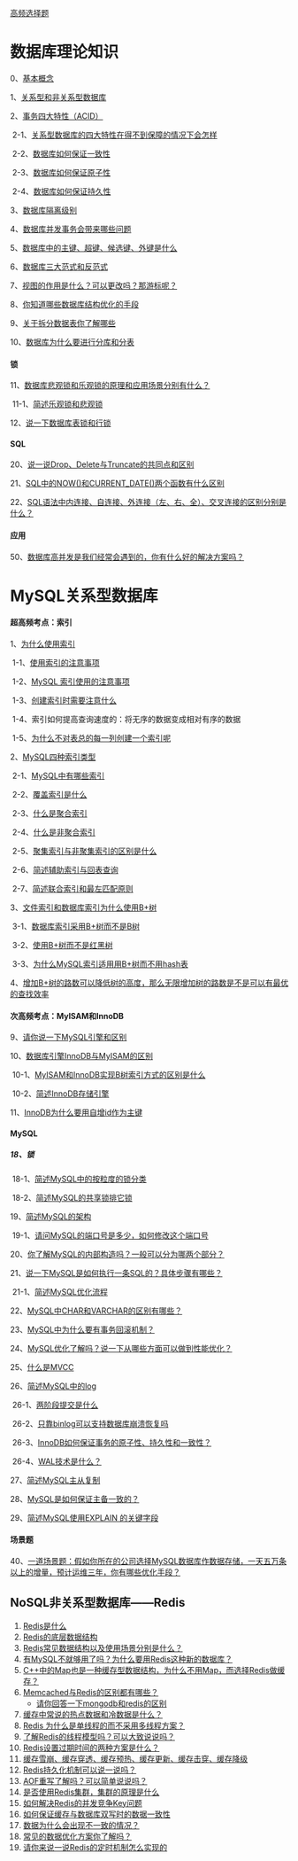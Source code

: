 [高频选择题](interview/interview-master/面试/数据库/选择题.md)

# 数据库理论知识

0、[基本概念](0.md)

1、[关系型和非关系型数据库](interview/interview-master/面试/数据库/DataBase/1.md)

2、[事务四大特性（ACID）](interview/interview-master/面试/数据库/DataBase/2.md)

​	2-1、[关系型数据库的四大特性在得不到保障的情况下会怎样](interview/interview-master/面试/数据库/DataBase/2-1.md)

​	2-2、[数据库如何保证一致性](interview/interview-master/面试/数据库/DataBase/2-2.md)

​	2-3、[数据库如何保证原子性](interview/interview-master/面试/数据库/DataBase/2-3.md)

​	2-4、[数据库如何保证持久性](interview/interview-master/面试/数据库/DataBase/2-4.md)

3、[数据库隔离级别](interview/interview-master/面试/数据库/DataBase/3.md)

4、[数据库并发事务会带来哪些问题](interview/interview-master/面试/数据库/DataBase/4.md)

5、[数据库中的主键、超键、候选键、外键是什么](interview/interview-master/面试/数据库/DataBase/5.md)

6、[数据库三大范式和反范式](interview/interview-master/面试/数据库/DataBase/6.md)

7、[视图的作用是什么？可以更改吗？那游标呢？](interview/interview-master/面试/数据库/DataBase/7.md)

8、[你知道哪些数据库结构优化的手段](interview/interview-master/面试/数据库/DataBase/8.md)

9、[关于拆分数据表你了解哪些](interview/interview-master/面试/数据库/DataBase/9.md)

10、[数据库为什么要进行分库和分表](interview/interview-master/面试/数据库/DataBase/10.md)

#### 锁



11、[数据库悲观锁和乐观锁的原理和应用场景分别有什么？](interview/interview-master/面试/数据库/DataBase/11.md)

​	11-1、[简述乐观锁和悲观锁](11-1.md)

12、[说一下数据库表锁和行锁](interview/interview-master/面试/数据库/DataBase/12.md)



#### SQL

20、[说一说Drop、Delete与Truncate的共同点和区别](interview/interview-master/面试/数据库/DataBase/20.md)

21、[SQL中的NOW()和CURRENT_DATE()两个函数有什么区别](interview/interview-master/面试/数据库/DataBase/21.md)

22、[SQL语法中内连接、自连接、外连接（左、右、全）、交叉连接的区别分别是什么？](interview/interview-master/面试/数据库/DataBase/22.md)



#### 应用

50、[数据库高并发是我们经常会遇到的，你有什么好的解决方案吗？](50.md)







# MySQL关系型数据库

#### 超高频考点：索引

1、[为什么使用索引](interview/interview-master/面试/数据库/MySQL/1.md)

​	1-1、[使用索引的注意事项](interview/interview-master/面试/数据库/MySQL/1-1.md)

​	1-2、[MySQL 索引使用的注意事项](interview/interview-master/面试/数据库/MySQL/1-2.md)

​	1-3、[创建索引时需要注意什么](interview/interview-master/面试/数据库/MySQL/1-3.md)

​	1-4、索引如何提高查询速度的：将无序的数据变成相对有序的数据

​	1-5、[为什么不对表总的每一列创建一个索引呢](1-5.md)



2、[MySQL四种索引类型](interview/interview-master/面试/数据库/MySQL/2.md)

​	2-1、[MySQL中有哪些索引](interview/interview-master/面试/数据库/MySQL/2-1.md)

​	2-2、[覆盖索引是什么](interview/interview-master/面试/数据库/MySQL/2-2.md)

​	2-3、[什么是聚合索引](interview/interview-master/面试/数据库/MySQL/2-3.md) 

​	2-4、[什么是非聚合索引](interview/interview-master/面试/数据库/MySQL/2-4.md)

​	2-5、[聚集索引与非聚集索引的区别是什么](2-5.md)

​	2-6、[简述辅助索引与回表查询](2-6.md)

​	2-7、[简述联合索引和最左匹配原则](2-7.md)

3、[文件索引和数据库索引为什么使用B+树](interview/interview-master/面试/数据库/MySQL/3.md)

​	3-1、[数据库索引采用B+树而不是B树](3-1.md)

​	3-2、[使用B+树而不是红黑树](3-2.md)

​	3-3、[为什么MySQL索引适用用B+树而不用hash表](3-3.md)

4、[增加B+树的路数可以降低树的高度，那么无限增加树的路数是不是可以有最优的查找效率](interview/interview-master/面试/数据库/MySQL/4.md)



#### 次高频考点：MyISAM和InnoDB

9、[请你说一下MySQL引擎和区别](interview/interview-master/面试/数据库/MySQL/9.md)

10、[数据库引擎InnoDB与MyISAM的区别](interview/interview-master/面试/数据库/MySQL/10.md)

​	10-1、[MyISAM和InnoDB实现B树索引方式的区别是什么](interview/interview-master/面试/数据库/MySQL/10-1.md)

​	10-2、[简述InnoDB存储引擎](10-2.md)



11、[InnoDB为什么要用自增id作为主键](interview/interview-master/面试/数据库/MySQL/11.md)



#### MySQL

##### 18、锁

​	18-1、[简述MySQL中的按粒度的锁分类](18-1.md)

​	18-2、[简述MySQL的共享锁排它锁](18-2.md)

19、[简述MySQL的架构](interview/interview-master/面试/数据库/MySQL/19.md)

​	19-1、[请问MySQL的端口号是多少，如何修改这个端口号](interview/interview-master/面试/数据库/MySQL/19-1.md)

20、[你了解MySQL的内部构造吗？一般可以分为哪两个部分？](interview/interview-master/面试/数据库/MySQL/20.md)

21、[说一下MySQL是如何执行一条SQL的？具体步骤有哪些？](interview/interview-master/面试/数据库/MySQL/21.md)

​	21-1、[简述MySQL优化流程](21-1.md)

22、[MySQL中CHAR和VARCHAR的区别有哪些？](interview/interview-master/面试/数据库/MySQL/22.md)

23、[MySQL中为什么要有事务回滚机制？](interview/interview-master/面试/数据库/MySQL/23.md)

24、[MySQL优化了解吗？说一下从哪些方面可以做到性能优化？](interview/interview-master/面试/数据库/MySQL/24.md)

25、[什么是MVCC](interview/interview-master/面试/数据库/MySQL/25.md)

26、[简述MySQL中的log](interview/interview-master/面试/数据库/MySQL/26.md)

​	26-1、[两阶段提交是什么](interview/interview-master/面试/数据库/MySQL/26-1.md)

​	26-2、[只靠binlog可以支持数据库崩溃恢复吗](interview/interview-master/面试/数据库/MySQL/26-2.md)

​	26-3、[InnoDB如何保证事务的原子性、持久性和一致性？](26-3.md)

​	26-4、[WAL技术是什么？](26-4.md)

27、[简述MySQL主从复制](interview/interview-master/面试/数据库/MySQL/27.md)

28、[MySQL是如何保证主备一致的？](interview/interview-master/面试/数据库/MySQL/28.md)

29、[简述MySQL使用EXPLAIN 的关键字段](interview/interview-master/面试/数据库/MySQL/29.md)







#### 场景题

40、[一道场景题：假如你所在的公司选择MySQL数据库作数据存储，一天五万条以上的增量，预计运维三年，你有哪些优化手段？](interview/interview-master/面试/数据库/MySQL/40.md)







## NoSQL非关系型数据库——Redis

1. [Redis是什么](interview/interview-master/面试/数据库/Redis/1.md)
2. [Redis的底层数据结构](interview/interview-master/面试/数据库/Redis/2.md)
3. [Redis常见数据结构以及使用场景分别是什么？](interview/interview-master/面试/数据库/Redis/3.md)
4. [有MySQL不就够用了吗？为什么要用Redis这种新的数据库？](interview/interview-master/面试/数据库/Redis/4.md)
5. [C++中的Map也是一种缓存型数据结构，为什么不用Map，而选择Redis做缓存？](interview/interview-master/面试/数据库/Redis/5.md)
6. [Memcached与Redis的区别都有哪些？](interview/interview-master/面试/数据库/Redis/6.md)
   * [请你回答一下mongodb和redis的区别](6-1.md)
7. [缓存中常说的热点数据和冷数据是什么？](interview/interview-master/面试/数据库/Redis/7.md)
8. [Redis 为什么是单线程的而不采用多线程方案？](interview/interview-master/面试/数据库/Redis/8.md)
9. [了解Redis的线程模型吗？可以大致说说吗？](interview/interview-master/面试/数据库/Redis/9.md)
10. [Redis设置过期时间的两种方案是什么？](interview/interview-master/面试/数据库/Redis/10.md)
11. [缓存雪崩、缓存穿透、缓存预热、缓存更新、缓存击穿、缓存降级](interview/interview-master/面试/数据库/Redis/11.md)
12. [Redis持久化机制可以说一说吗？](interview/interview-master/面试/数据库/Redis/12.md)
13. [AOF重写了解吗？可以简单说说吗？](interview/interview-master/面试/数据库/Redis/13.md)
14. [是否使用Redis集群，集群的原理是什么](interview/interview-master/面试/数据库/Redis/14.md)
15. [如何解决Redis的并发竞争Key问题](interview/interview-master/面试/数据库/Redis/15.md)
16. [如何保证缓存与数据库双写时的数据一致性](interview/interview-master/面试/数据库/Redis/16.md)
17. [数据为什么会出现不一致的情况？](interview/interview-master/面试/数据库/Redis/17.md)
18. [常见的数据优化方案你了解吗？](interview/interview-master/面试/数据库/Redis/18.md)
19.  [请你来说一说Redis的定时机制怎么实现的](interview/interview-master/面试/数据库/Redis/19.md)

